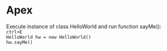 # Apex

Execute instance of class HelloWorld and run function sayMe():<br />
`ctrl+E`<br />
`HelloWorld hw = new HelloWorld()`<br />
`hw.sayMe()`<br />